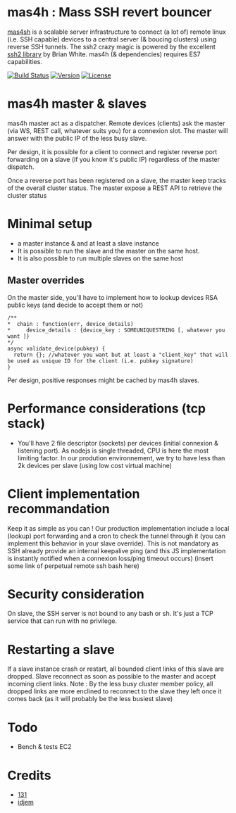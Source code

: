 # mas4h : Mass SSH revert bouncer

[mas4sh](https://github.com/131/mas4sh) is a scalable server infrastructure to connect (a lot of) remote linux (i.e. SSH capable) devices to a central server (& boucing clusters) using reverse SSH tunnels. The ssh2 crazy magic is powered by the excellent [ssh2 library](https://github.com/mscdex/ssh2) by Brian White. mas4h (& dependencies) requires ES7 capabilities.


[![Build Status](https://travis-ci.org/131/mas4h.svg?branch=master)](https://travis-ci.org/131/mas4h)
[![Version](https://img.shields.io/npm/v/mas4h.svg)](https://www.npmjs.com/package/mas4h)
[![License](https://img.shields.io/badge/license-MIT-blue.svg)](http://opensource.org/licenses/MIT)


# mas4h master & slaves

mas4h master act as a dispatcher.
Remote devices (clients) ask the master (via WS, REST call, whatever suits you) for a connexion slot.
The master will answer with the public IP of the less busy slave.

Per design, it is possible for a client to connect and register reverse port forwarding on a slave (if you know it's public IP) regardless of the master dispatch.

Once a reverse port has been registered on a slave, the master keep tracks of the overall cluster status. The master expose a REST API to retrieve the cluster status 


# Minimal setup
* a master instance & and at least a slave instance
* It is possible to run the slave and the master on the same host.
* It is also possible to run multiple slaves on the same host


## Master overrides
On the master side, you'll have to implement how to lookup devices RSA public keys (and decide to accept them or not)
```
/**
*  chain : function(err, device_details)
*     device_details : {device_key : SOMEUNIQUESTRING [, whatever you want ]}
*/
async validate_device(pubkey) {
  return {}; //whatever you want but at least a "client_key" that will be used as unique ID for the client (i.e. pubkey signature)
}
```
Per design, positive responses might be cached by mas4h slaves.


# Performance considerations (tcp stack)
* You'll have 2 file descriptor (sockets) per devices (initial connexion & listening port). As nodejs is single threaded, CPU is here the most limiting factor. In our prodution environnement, we try to have less than 2k devices per slave (using low cost virtual machine)


# Client implementation recommandation
Keep it as simple as you can ! Our production implementation include a local (lookup) port forwarding and a cron to check the tunnel through it (you can implement this behavior in your slave override). This is not mandatory as SSH already provide an internal keepalive ping (and this JS implementation is instantly notified when a connexion loss/ping timeout occurs) (insert some link of perpetual remote ssh bash here)


# Security consideration
On slave, the SSH server is not bound to any bash or sh. It's just a TCP service that can run with no privilege.



# Restarting a slave
If a slave instance crash or restart, all bounded client links of this slave are dropped. Slave reconnect as soon as possible to the master and accept incoming client links.
Note : By the less busy cluster member policy, all dropped links are more enclined to reconnect to the slave they left once it comes back (as it will probably be the less busiest slave)

# Todo
* Bench & tests EC2


# Credits
* [131](https://github.com/131)
* [idjem](https://github.com/idjem)



